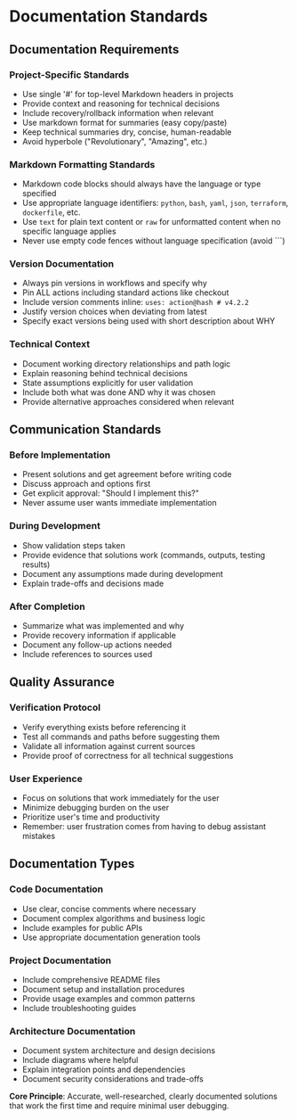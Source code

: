 # Documentation Standards

## Documentation Requirements

### Project-Specific Standards

- Use single '#' for top-level Markdown headers in projects
- Provide context and reasoning for technical decisions
- Include recovery/rollback information when relevant
- Use markdown format for summaries (easy copy/paste)
- Keep technical summaries dry, concise, human-readable
- Avoid hyperbole ("Revolutionary", "Amazing", etc.)

### Markdown Formatting Standards

- Markdown code blocks should always have the language or type specified
- Use appropriate language identifiers: `python`, `bash`, `yaml`, `json`, `terraform`, `dockerfile`, etc.
- Use `text` for plain text content or `raw` for unformatted content when no specific language applies
- Never use empty code fences without language specification (avoid ```)

### Version Documentation

- Always pin versions in workflows and specify why
- Pin ALL actions including standard actions like checkout
- Include version comments inline: `uses: action@hash # v4.2.2`
- Justify version choices when deviating from latest
- Specify exact versions being used with short description about WHY

### Technical Context

- Document working directory relationships and path logic
- Explain reasoning behind technical decisions
- State assumptions explicitly for user validation
- Include both what was done AND why it was chosen
- Provide alternative approaches considered when relevant

## Communication Standards

### Before Implementation

- Present solutions and get agreement before writing code
- Discuss approach and options first
- Get explicit approval: "Should I implement this?"
- Never assume user wants immediate implementation

### During Development

- Show validation steps taken
- Provide evidence that solutions work (commands, outputs, testing results)
- Document any assumptions made during development
- Explain trade-offs and decisions made

### After Completion

- Summarize what was implemented and why
- Provide recovery information if applicable
- Document any follow-up actions needed
- Include references to sources used

## Quality Assurance

### Verification Protocol

- Verify everything exists before referencing it
- Test all commands and paths before suggesting them
- Validate all information against current sources
- Provide proof of correctness for all technical suggestions

### User Experience

- Focus on solutions that work immediately for the user
- Minimize debugging burden on the user
- Prioritize user's time and productivity
- Remember: user frustration comes from having to debug assistant mistakes

## Documentation Types

### Code Documentation

- Use clear, concise comments where necessary
- Document complex algorithms and business logic
- Include examples for public APIs
- Use appropriate documentation generation tools

### Project Documentation

- Include comprehensive README files
- Document setup and installation procedures
- Provide usage examples and common patterns
- Include troubleshooting guides

### Architecture Documentation

- Document system architecture and design decisions
- Include diagrams where helpful
- Explain integration points and dependencies
- Document security considerations and trade-offs

**Core Principle**: Accurate, well-researched, clearly documented solutions that work the first time and require minimal user debugging.
